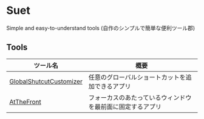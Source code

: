# Suet

Simple and easy-to-understand tools (自作のシンプルで簡単な便利ツール郡)

## Tools

| ツール名                                                                                                 | 概要                                                       |
| -------------------------------------------------------------------------------------------------------- | ---------------------------------------------------------- |
| [GlobalShutcutCustomizer](https://github.com/nanagami1369/Suet/tree/develop/src/GlobalShutcutCustomizer) | 任意のグローバルショートカットを追加できるアプリ           |
| [AtTheFront](https://github.com/nanagami1369/Suet/tree/develop/src/AtTheFront)                           | フォーカスのあたっているウィンドウを最前面に固定するアプリ |
